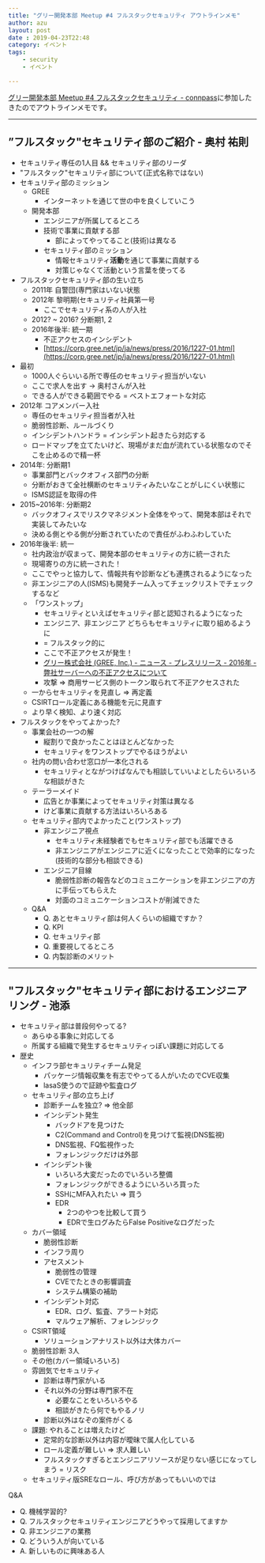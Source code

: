 ```yaml
---
title: "グリー開発本部 Meetup #4 フルスタックセキュリティ アウトラインメモ"
author: azu
layout: post
date : 2019-04-23T22:48
category: イベント
tags:
    - security
    - イベント

---
```


[グリー開発本部 Meetup #4 フルスタックセキュリティ - connpass](https://gree.connpass.com/event/124994/)に参加したきたのでアウトラインメモです。

---

## ”フルスタック"セキュリティ部のご紹介 - 奥村 祐則

- セキュリティ専任の1人目 && セキュリティ部のリーダ
- "フルスタック"セキュリティ部について(正式名称ではない)
- セキュリティ部のミッション
    - GREE
        - インターネットを通じて世の中を良くしていこう
    - 開発本部
        - エンジニアが所属してるところ
        - 技術で事業に貢献する部
            - 部によってやってること(技術)は異なる
        - セキュリティ部のミッション
            - 情報セキュリティ**活動**を通じて事業に貢献する
            - 対策じゃなくて活動という言葉を使ってる
- フルスタックセキュリティ部の生い立ち
    - 2011年 自警団(専門家はいない状態
    - 2012年 黎明期(セキュリティ社員第一号
        - ここでセキュリティ系の人が入社
    - 2012? ~ 2016? 分断期1, 2
    - 2016年後半: 統一期
        - 不正アクセスのインシデント
        - [https://corp.gree.net/jp/ja/news/press/2016/1227-01.html](https://corp.gree.net/jp/ja/news/press/2016/1227-01.html)
- 最初
    - 1000人ぐらいいる所で専任のセキュリティ担当がいない
    - ここで求人を出す → 奥村さんが入社
    - できる人ができる範囲でやる = ベストエフォートな対応
- 2012年 コアメンバー入社
    - 専任のセキュリティ担当者が入社
    - 脆弱性診断、ルールづくり
    - インシデントハンドラ = インシデント起きたら対応する
    - ロードマップを立てたいけど、現場がまだ血が流れている状態なのでそこを止めるので精一杯
- 2014年: 分断期1
    - 事業部門とバックオフィス部門の分断
    - 分断がおきて全社横断のセキュリティみたいなことがしにくい状態に
    - ISMS認証を取得の件
- 2015~2016年: 分断期2
    - バックオフィスでリスクマネジメント全体をやって、開発本部はそれで実装してみたいな
    - 決める側とやる側が分断されていたので責任がふわふわしていた
- 2016年後半: 統一
    - 社内政治が収まって、開発本部のセキュリティの方に統一された
    - 現場寄りの方に統一された！
    - ここでやっと協力して、情報共有や診断なども連携されるようになった
    - 非エンジニアの人(ISMS)も開発チーム入ってチェックリストでチェックするなど
    - 「ワンストップ」
        - セキュリティといえばセキュリティ部と認知されるようになった
        - エンジニア、非エンジニア どちらもセキュリティに取り組めるように
        - = フルスタック的に
        - ここで不正アクセスが発生！
        - [グリー株式会社 (GREE, Inc.) - ニュース - プレスリリース - 2016年 - 弊社サーバーへの不正アクセスについて](https://corp.gree.net/jp/ja/news/press/2016/1227-01.html)
        - 攻撃 ⇒ 商用サービス側のトークン取られて不正アクセスされた
    - 一からセキュリティを見直し ⇒ 再定義
    - CSIRTロール定義にある機能を元に見直す
    - より早く検知、より速く対応
- フルスタックをやってよかった?
    - 事業会社の一つの解
        - 縦割りで良かったことはほとんどなかった
        - セキュリティをワンストップでやるほうがよい
    - 社内の問い合わせ窓口が一本化される
        - セキュリティとながつけばなんでも相談していいよとしたらいろいろな相談がきた
    - テーラーメイド
        - 広告とか事業によってセキュリティ対策は異なる
        - けど事業に貢献する方法はいろいろある
    - セキュリティ部内でよかったこと(ワンストップ)
        - 非エンジニア視点
            - セキュリティ未経験者でもセキュリティ部でも活躍できる
            - 非エンジニアがエンジニアに近くになったことで効率的になった(技術的な部分も相談できる)
        - エンジニア目線
            - 脆弱性診断の報告などのコミュニケーションを非エンジニアの方に手伝ってもらえた
            - 対面のコミュニケーションコストが削減できた
    - Q&A
        - Q. あとセキュリティ部は何人くらいの組織ですか？
        - Q. KPI
        - Q. セキュリティ部
        - Q. 重要視してるところ
        - Q. 内製診断のメリット

---

## "フルスタック"セキュリティ部におけるエンジニアリング - 池添

- セキュリティ部は普段何やってる?
    - あらゆる事象に対応してる
    - 所属する組織で発生するセキュリティっぽい課題に対応してる
- 歴史
    - インフラ部セキュリティチーム発足
        - パッケージ情報収集を有志でやってる人がいたのでCVE収集
        - lasaS使うので証跡や監査ログ
    - セキュリティ部の立ち上げ
        - 診断チームを独立? ⇒ 他全部
        - インシデント発生
            - バックドアを見つけた
            - C2(Command and Control)を見つけて監視(DNS監視)
            - DNS監視、FQ監視作った
            - フォレンジックだけは外部
        - インシデント後
            - いろいろ大変だったのでいろいろ整備
            - フォレンジックができるようにいろいろ買った
            - SSHにMFA入れたい ⇒ 買う
            - EDR
                - 2つのやつを比較して買う
                - EDRで生ログみたらFalse Positiveなログだった
    - カバー領域
        - 脆弱性診断
        - インフラ周り
        - アセスメント
            - 脆弱性の管理
            - CVEでたときの影響調査
            - システム構築の補助
        - インシデント対応
            - EDR、ログ、監査、アラート対応
            - マルウェア解析、フォレンジック
    - CSIRT領域
        - ソリューションアナリスト以外は大体カバー
    - 脆弱性診断 3人
    - その他(カバー領域いろいろ)
    - 雰囲気でセキュリティ
        - 診断は専門家がいる
        - それ以外の分野は専門家不在
            - 必要なことをいろいろやる
            - 相談がきたら何でもやるノリ
        - 診断以外はなぞの案件がくる
    - 課題: やれることは増えたけど
        - 定常的な診断以外は内容が曖昧で属人化している
        - ロール定義が難しい ⇒ 求人難しい
        - フルスタックすぎるとエンジニアリソースが足りない感じになってしまう = リスク
    - セキュリティ版SREなロール、呼び方があってもいいのでは

Q&A

- Q. 機械学習的?
- Q. フルスタックセキュリティエンジニアどうやって採用してますか
- Q. 非エンジニアの業務
- Q. どういう人が向いている
- A. 新しいものに興味ある人
